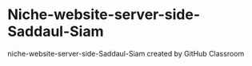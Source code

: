 # Niche-website-server-side-Saddaul-Siam
niche-website-server-side-Saddaul-Siam created by GitHub Classroom
